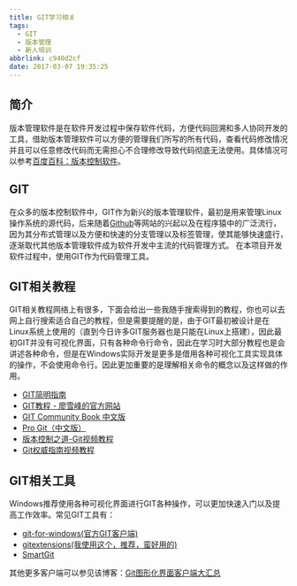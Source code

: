 ```yaml
---
title: GIT学习相关
tags:
  - GIT
  - 版本管理
  - 新人培训
abbrlink: c940d2cf
date: 2017-03-07 19:35:25
---
```

## 简介
版本管理软件是在软件开发过程中保存软件代码，方便代码回溯和多人协同开发的工具，借助版本管理软件可以方便的管理我们所写的所有代码，查看代码修改情况并且可以任意修改代码而无需担心不合理修改导致代码彻底无法使用。具体情况可以参考[百度百科：版本控制软件](http://baike.baidu.com/link?url=57LyHv0X90hZjGxeZOzTc2ooDNGchaA27gGQimP8W27SvkOylMUmIKWkjj-1J9BgnsE33XX0WVCsiclc-6a6YK)。

## GIT
在众多的版本控制软件中，GIT作为新兴的版本管理软件，最初是用来管理Linux操作系统的源代码，后来随着[Github](https://github.com/)等网站的兴起以及在程序猿中的广泛流行，因为其分布式管理以及方便和快速的分支管理以及标签管理，使其能够快速盛行，逐渐取代其他版本管理软件成为软件开发中主流的代码管理方式。
在本项目开发软件过程中，使用GIT作为代码管理工具。

## GIT相关教程
GIT相关教程网络上有很多，下面会给出一些我随手搜索得到的教程，你也可以去网上自行搜索适合自己的教程，但是需要提醒的是，由于GIT最初被设计是在Linux系统上使用的（直到今日许多GIT服务器也是只能在Linux上搭建），因此最初GIT并没有可视化界面，只有各种命令行命令，因此在学习时大部分教程也是会讲述各种命令，但是在Windows实际开发是更多是借用各种可视化工具实现具体的操作，不会使用命令行。因此更加重要的是理解相关命令的概念以及这样做的作用。

* [GIT简明指南](http://rogerdudler.github.io/git-guide/index.zh.html)
* [GIT教程 - 廖雪峰的官方网站](http://www.liaoxuefeng.com/wiki/0013739516305929606dd18361248578c67b8067c8c017b000)
* [GIT Community Book 中文版](http://gitbook.liuhui998.com/index.html)
* [Pro Git（中文版）](http://git.oschina.net/progit/)
* [版本控制之道-Git视频教程](http://down.51cto.com/zt/1530)
* [Git权威指南视频教程](http://www.icoolxue.com/album/show/41)

## GIT相关工具
Windows推荐使用各种可视化界面进行GIT各种操作，可以更加快速入门以及提高工作效率。常见GIT工具有：

* [git-for-windows(官方GIT客户端)](https://git-for-windows.github.io/)
* [gitextensions(我使用这个，推荐，蛮好用的)](http://gitextensions.github.io/)
* [SmartGit](http://www.syntevo.com/smartgit/)

其他更多客户端可以参见该博客：[Git图形化界面客户端大汇总](http://my.oschina.net/amstrong/blog/159114#OSC_h3_10)